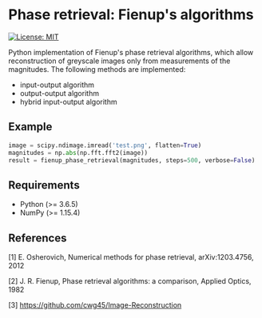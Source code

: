 # Phase retrieval: Fienup's algorithms
[![License: MIT](https://img.shields.io/badge/License-MIT-yellow.svg)](https://opensource.org/licenses/MIT)

Python implementation of Fienup's phase retrieval algorithms, which allow reconstruction of greyscale images only from measurements of the magnitudes. The following methods are implemented:
- input-output algorithm
- output-output algorithm
- hybrid input-output algorithm

## Example

```python
image = scipy.ndimage.imread('test.png', flatten=True)
magnitudes = np.abs(np.fft.fft2(image))
result = fienup_phase_retrieval(magnitudes, steps=500, verbose=False)
```

## Requirements
- Python (>= 3.6.5)
- NumPy (>= 1.15.4)

## References
[1] E. Osherovich, Numerical methods for phase retrieval, arXiv:1203.4756, 2012
    
[2] J. R. Fienup, Phase retrieval algorithms: a comparison, Applied Optics, 1982
    
[3] https://github.com/cwg45/Image-Reconstruction
